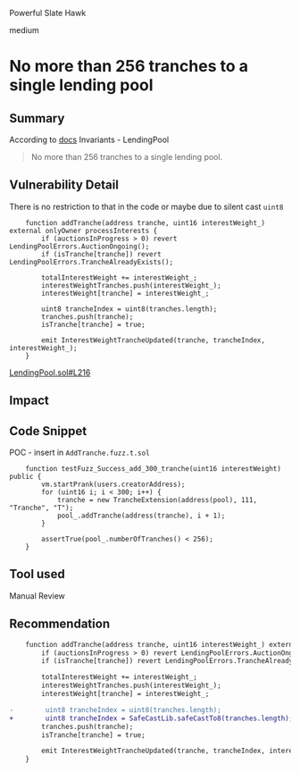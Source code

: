 Powerful Slate Hawk

medium

# No more than 256 tranches to a single lending pool

## Summary
According to [docs](https://audits.sherlock.xyz/contests/137) Invariants - LendingPool

> No more than 256 tranches to a single lending pool.

## Vulnerability Detail
There is no restriction to that in the code or maybe due to silent cast `uint8`
```solidity
    function addTranche(address tranche, uint16 interestWeight_) external onlyOwner processInterests {
        if (auctionsInProgress > 0) revert LendingPoolErrors.AuctionOngoing();
        if (isTranche[tranche]) revert LendingPoolErrors.TrancheAlreadyExists();

        totalInterestWeight += interestWeight_;
        interestWeightTranches.push(interestWeight_);
        interestWeight[tranche] = interestWeight_;

        uint8 trancheIndex = uint8(tranches.length);
        tranches.push(tranche);
        isTranche[tranche] = true;

        emit InterestWeightTrancheUpdated(tranche, trancheIndex, interestWeight_);
    }

```
[LendingPool.sol#L216](https://github.com/sherlock-audit/2023-12-arcadia/blob/main/lending-v2/src/LendingPool.sol#L216)
## Impact

## Code Snippet
POC - insert in `AddTranche.fuzz.t.sol`

```solidity
    function testFuzz_Success_add_300_tranche(uint16 interestWeight) public {
        vm.startPrank(users.creatorAddress);
        for (uint16 i; i < 300; i++) {
            tranche = new TrancheExtension(address(pool), 111, "Tranche", "T");
            pool_.addTranche(address(tranche), i + 1);
        }

        assertTrue(pool_.numberOfTranches() < 256);
    }

```
## Tool used

Manual Review

## Recommendation
```diff
    function addTranche(address tranche, uint16 interestWeight_) external onlyOwner processInterests {
        if (auctionsInProgress > 0) revert LendingPoolErrors.AuctionOngoing();
        if (isTranche[tranche]) revert LendingPoolErrors.TrancheAlreadyExists();

        totalInterestWeight += interestWeight_;
        interestWeightTranches.push(interestWeight_);
        interestWeight[tranche] = interestWeight_;

-        uint8 trancheIndex = uint8(tranches.length);
+        uint8 trancheIndex = SafeCastLib.safeCastTo8(tranches.length);
        tranches.push(tranche);
        isTranche[tranche] = true;

        emit InterestWeightTrancheUpdated(tranche, trancheIndex, interestWeight_);
    }
```
